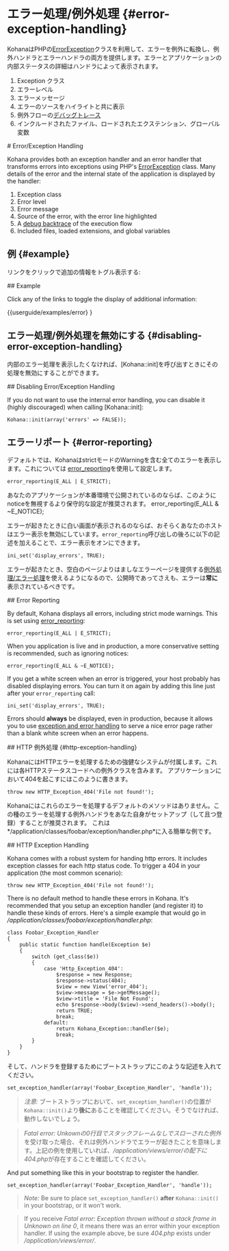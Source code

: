 # エラー処理/例外処理 {#error-exception-handling}

KohanaはPHPの[ErrorException](http://php.net/errorexception)クラスを利用して、エラーを例外に転換し、例外ハンドラとエラーハンドラの両方を提供します。エラーとアプリケーションの内部ステータスの詳細はハンドラによって表示されます。

1. Exception クラス
2. エラーレベル
3. エラーメッセージ
4. エラーのソースをハイライトと共に表示
5. 例外フローの[デバッグトレース](http://php.net/debug_backtrace) 
6. インクルードされたファイル、ロードされたエクステンション、グローバル変数

<div class="original-doc">
# Error/Exception Handling

Kohana provides both an exception handler and an error handler that transforms errors into exceptions using PHP's [ErrorException](http://php.net/errorexception) class. Many details of the error and the internal state of the application is displayed by the handler:

1. Exception class
2. Error level
3. Error message
4. Source of the error, with the error line highlighted
5. A [debug backtrace](http://php.net/debug_backtrace) of the execution flow
6. Included files, loaded extensions, and global variables
</div>

## 例 {#example}

リンクをクリックで追加の情報をトグル表示する:



<div class="original-doc">
## Example

Click any of the links to toggle the display of additional information:
</div>

<div class="original-doc">
	{{userguide/examples/error} }
</div>

## エラー処理/例外処理を無効にする {#disabling-error-exception-handling}

内部のエラー処理を表示したくなければ、[Kohana::init]を呼び出すときにその処理を無効にすることができます。

<div class="original-doc">
## Disabling Error/Exception Handling

If you do not want to use the internal error handling, you can disable it (highly discouraged) when calling [Kohana::init]:
</div>

    Kohana::init(array('errors' => FALSE));

## エラーリポート {#error-reporting}

デフォルトでは、KohanaはstrictモードのWarningを含む全てのエラーを表示します。これについては [error_reporting](http://php.net/error_reporting)を使用して設定します。

    error_reporting(E_ALL | E_STRICT);

あなたのアプリケーションが本番環境で公開されているのならば、このようにnoticeを無視するより保守的な設定が推奨されます。
    error_reporting(E_ALL & ~E_NOTICE);


エラーが起きたときに白い画面が表示されるのならば、おそらくあなたのホストはエラー表示を無効にしています。`error_reporting`呼び出しの後ろに以下の記述を加えることで、エラー表示をオンにできます。

    ini_set('display_errors', TRUE);

エラーが起きたとき、空白のページよりはましなエラーページを提供する[例外処理/エラー処理](debugging.errors)を使えるようになるので、公開時であってさえも、エラーは**常に**表示されているべきです。 

<div class="original-doc">
## Error Reporting

By default, Kohana displays all errors, including strict mode warnings. This is set using [error_reporting](http://php.net/error_reporting):

    error_reporting(E_ALL | E_STRICT);

When you application is live and in production, a more conservative setting is recommended, such as ignoring notices:

    error_reporting(E_ALL & ~E_NOTICE);

If you get a white screen when an error is triggered, your host probably has disabled displaying errors. You can turn it on again by adding this line just after your `error_reporting` call:

    ini_set('display_errors', TRUE);

Errors should **always** be displayed, even in production, because it allows you to use [exception and error handling](debugging.errors) to serve a nice error page rather than a blank white screen when an error happens.
</div>
## HTTP 例外処理 {#http-exception-handling}

KohanaにはHTTPエラーを処理するための強健なシステムが付属します。これには各HTTPステータスコードへの例外クラスを含みます。
アプリケーションにおいて404を起こすにはこのように書きます。

	throw new HTTP_Exception_404('File not found!');


Kohanaにはこれらのエラーを処理するデフォルトのメソッドはありません。この種のエラーを処理する例外ハンドラをあなた自身がセットアップ（して且つ登録）することが推奨されます。
これは*/application/classes/foobar/exception/handler.php*に入る簡単な例です。
<div class="original-doc">
## HTTP Exception Handling

Kohana comes with a robust system for handing http errors. It includes exception classes for each http status code. To trigger a 404 in your application (the most common scenario):

	throw new HTTP_Exception_404('File not found!');

There is no default method to handle these errors in Kohana. It's recommended that you setup an exception handler (and register it) to handle these kinds of errors. Here's a simple example that would go in */application/classes/foobar/exception/handler.php*:
</div>

	class Foobar_Exception_Handler
	{
		public static function handle(Exception $e)
		{
			switch (get_class($e))
			{
				case 'Http_Exception_404':
					$response = new Response;
					$response->status(404);
					$view = new View('error_404');
					$view->message = $e->getMessage();
					$view->title = 'File Not Found';
					echo $response->body($view)->send_headers()->body();
					return TRUE;
					break;
				default:
					return Kohana_Exception::handler($e);
					break;
			}
		}
	}


そして、ハンドラを登録するためにブートストラップにこのような記述を入れてください。

	set_exception_handler(array('Foobar_Exception_Handler', 'handle'));

 > *注意:* ブートストラップにおいて、`set_exception_handler()`の位置が`Kohana::init()`より**後に**あることを確認してください。そうでなければ、動作しないでしょう。
 
 > *Fatal error: Unkownの0行目でスタックフレームなしでスローされた例外*を受け取った場合、それは例外ハンドラでエラーが起きたことを意味します。上記の例を使用していれば、*/application/views/error/*の配下に*404.php*が存在することを確認してください。

<div class="original-doc">
And put something like this in your bootstrap to register the handler.

	set_exception_handler(array('Foobar_Exception_Handler', 'handle'));

 > *Note:* Be sure to place `set_exception_handler()` **after** `Kohana::init()` in your bootstrap, or it won't work.
 
 > If you receive *Fatal error: Exception thrown without a stack frame in Unknown on line 0*, it means there was an error within your exception handler. If using the example above, be sure *404.php* exists under */application/views/error/*.
</div>